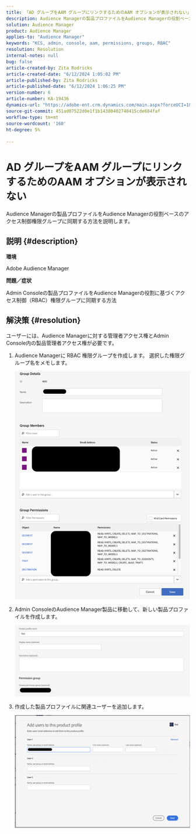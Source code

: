 ```yaml
---
title: 「AD グループをAAM グループにリンクするためのAAM オプションが表示されない」
description: Audience Managerの製品プロファイルをAudience Managerの役割ベースのアクセス制御権限グループに同期する方法を説明します。
solution: Audience Manager
product: Audience Manager
applies-to: "Audience Manager"
keywords: "KCS, admin, console, aam, permissions, groups, RBAC"
resolution: Resolution
internal-notes: null
bug: false
article-created-by: Zita Rodricks
article-created-date: "6/12/2024 1:05:02 PM"
article-published-by: Zita Rodricks
article-published-date: "6/12/2024 1:06:25 PM"
version-number: 6
article-number: KA-19436
dynamics-url: "https://adobe-ent.crm.dynamics.com/main.aspx?forceUCI=1&pagetype=entityrecord&etn=knowledgearticle&id=e69aae5d-bc28-ef11-840b-000d3a372703"
source-git-commit: 451ad07522d0e1f1b14380402740415cde684faf
workflow-type: tm+mt
source-wordcount: '160'
ht-degree: 5%

---
```


# AD グループをAAM グループにリンクするためのAAM オプションが表示されない


Audience Managerの製品プロファイルをAudience Managerの役割ベースのアクセス制御権限グループに同期する方法を説明します。

## 説明 {#description}


<b>環境</b>

Adobe Audience Manager



<b>問題／症状</b>

Admin Consoleの製品プロファイルをAudience Managerの役割に基づくアクセス制御（RBAC）権限グループに同期する方法


## 解決策 {#resolution}


ユーザーには、Audience Managerに対する管理者アクセス権とAdmin Console内の製品管理者アクセス権が必要です。

1. Audience Managerに RBAC 権限グループを作成します。 選択した権限グループ名をメモします。



   ![](assets/5a5b40de-a9cf-ec11-a7b5-00224809c196.png)
2. Admin ConsoleのAudience Manager製品に移動して、新しい製品プロファイルを作成します。



   ![](assets/2689da02-aacf-ec11-a7b5-00224809c196.png)
3. 作成した製品プロファイルに関連ユーザーを追加します。



   ![](assets/6a896e46-aacf-ec11-a7b5-00224809c196.png)



